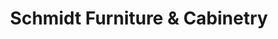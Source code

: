---
title: "Schmidt Furniture & Cabinetry"
url: /wakarusa/schmidt-furniture-and-cabinetry/
shop: furniture
---